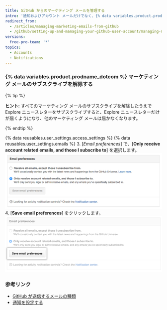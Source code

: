 ```yaml
---
title: GitHub からのマーケティング メールを管理する
intro: '通知およびアカウント メールだけでなく、{% data variables.product.prodname_dotcom %} からは製品に関する情報やニュースを掲載したマーケティング メールもときどき届きます。 既存のマーケティング メールにサブスクライブを解除した場合は、{% data variables.product.prodname_dotcom %} メール設定を変更しない限り、今後のキャンペーンから除外されます。'
redirect_from:
  - /articles/managing-marketing-emails-from-github
  - /github/setting-up-and-managing-your-github-user-account/managing-marketing-emails-from-github
versions:
  free-pro-team: '*'
topics:
  - Accounts
  - Notifications
---
```

### {% data variables.product.prodname_dotcom %} マーケティング メールのサブスクライブを解除する

{% tip %}

**ヒント:** すべてのマーケティング メールのサブスクライブを解除したうえで Explore ニュースレターをサブスクライブすると、Explore ニュースレターだけが届くようになり、他のマーケティング メールは届かなくなります。

{% endtip %}

{% data reusables.user_settings.access_settings %}
{% data reusables.user_settings.emails %}
3. [*Email preferences*] で、[**Only receive account related emails, and those I subscribe to**] を選択します。 ![マーケティング メールをオプトアウトする画面](/assets/images/help/notifications/email_preferences.png)
4. [**Save email preferences**] をクリックします。 ![[Save email preferences] ボタン](/assets/images/help/notifications/save_email_preferences.png)

### 参考リンク

- [GitHub が送信するメールの種類](/articles/types-of-emails-github-sends)
- [通知を設定する](/github/managing-subscriptions-and-notifications-on-github/configuring-notifications)
